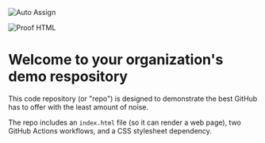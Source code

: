 ![Auto Assign](https://github.com/Joel-Iker/demo-repository/actions/workflows/auto-assign.yml/badge.svg)

![Proof HTML](https://github.com/Joel-Iker/demo-repository/actions/workflows/proof-html.yml/badge.svg)

# Welcome to your organization's demo respository
This code repository (or "repo") is designed to demonstrate the best GitHub has to offer with the least amount of noise.

The repo includes an `index.html` file (so it can render a web page), two GitHub Actions workflows, and a CSS stylesheet dependency.

